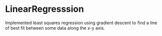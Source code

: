 # LinearRegresssion

Implemented least squares regression using gradient descent to find a line of best fit between some data along the x-y axis. 

